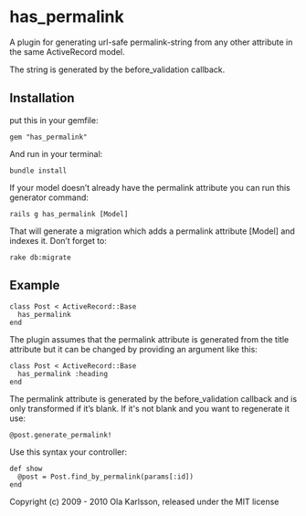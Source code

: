 # has_permalink

A plugin for generating url-safe permalink-string from any other attribute in the same ActiveRecord model.

The string is generated by the before_validation callback.

## Installation

put this in your gemfile:

    gem "has_permalink"

And run in your terminal:

    bundle install

If your model doesn’t already have the permalink attribute you can run this generator command:

    rails g has_permalink [Model]

That will generate a migration which adds a permalink attribute [Model] and indexes it. Don’t forget to:

    rake db:migrate

## Example

    class Post < ActiveRecord::Base
      has_permalink
    end

The plugin assumes that the permalink attribute is generated from the title attribute but it can be changed by providing an argument like this:

    class Post < ActiveRecord::Base
      has_permalink :heading
    end

The permalink attribute is generated by the before_validation callback and is only transformed if it’s blank. If it's not blank and you want to regenerate it use:

    @post.generate_permalink!
    
Use this syntax your controller:

    def show
      @post = Post.find_by_permalink(params[:id])
    end

Copyright (c) 2009 - 2010 Ola Karlsson, released under the MIT license
